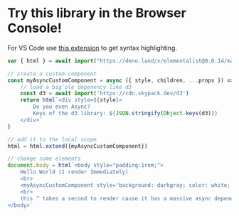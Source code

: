 # Try this library in the Browser Console!

For VS Code use [this extension](https://marketplace.visualstudio.com/items?itemName=pushqrdx.inline-html) to get syntax highlighting.

```js
var { html } = await import("https://deno.land/x/elementalist@0.0.14/main/main.mjs")

// create a custom component
const myAsyncCustomComponent = async ({ style, children, ...props }) => {
    // load a big'ole depenency like d3
    const d3 = await import('https://cdn.skypack.dev/d3')
    return html`<div style=${style}>
        Do you even Async?
        Keys of the d3 library: ${JSON.stringify(Object.keys(d3))}
    </div>`
}

// add it to the local scope
html = html.extend({myAsyncCustomComponent})

// change some elements
document.body = html`<body style="padding:1rem;">
    Hello World (I render Immediately)
    <br>
    <myAsyncCustomComponent style='background: darkgray; color: white; padding: 1rem; border-radius: 1rem; margin: 0.3rem;' />
    <br>
    this ^ takes a second to render cause it has a massive async depenency
</body>`

```
